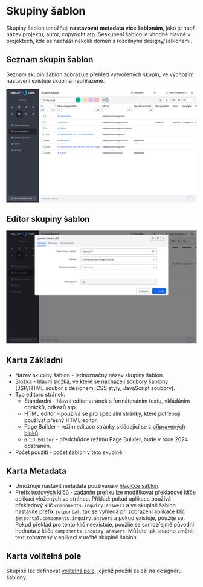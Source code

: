 # Skupiny šablon

Skupiny šablon umožňují **nastavovat metadata více šablonám**, jako je např. název projektu, autor, copyright atp. Seskupení šablon je vhodné hlavně v projektech, kde se nachází několik domén s rozdílnými designy/šablonami.

## Seznam skupin šablon

Seznam skupin šablon zobrazuje přehled vytvořených skupin, ve výchozím nastavení existuje skupina nepřiřazené.

![](temps-groups.png)

## Editor skupiny šablon

![](temps-groups-edit.png)

## Karta Základní

- Název skupiny šablon - jednoznačný název skupiny šablon.
- Složka - hlavní složka, ve které se nacházejí soubory šablony (JSP/HTML soubor s designem, CSS styly, JavaScript soubory).
- Typ editoru stránek:
  - Standardní - hlavní editor stránek s formátováním textu, vkládáním obrázků, odkazů atp.
  - HTML editor – používá se pro speciální stránky, které potřebují používat přesný HTML editor.
  - Page Builder - režim editace stránky skládající se z [připravených bloků](../page-builder/README.md).
  - `Grid Editor` - předchůdce režimu Page Builder, bude v roce 2024 odstraněn.
- Počet použití - počet šablon v této skupině.

## Karta Metadata

- Umožňuje nastavit metadata používaná v [hlavičce sablon](../thymeleaf/webjet-objects.md#ninja-šablona).
- Prefix textových klíčů - zadáním prefixu lze modifikovat překladové klíče aplikací vložených ve stránce. Příklad: pokud aplikace používá překladový klíč `components.inquiry.answers` a ve skupině šablon nastavíte prefix `jetportal`, tak se vyhledá při zobrazení aplikace klíč `jetportal.components.inquiry.answers` a pokud existuje, použije se. Pokud překlad pro tento klíč neexistuje, použije se samozřejmě původní hodnota z klíče `components.inquiry.answers`. Můžete tak snadno změnit text zobrazený v aplikaci v určité skupině šablon.

## Karta volitelná pole

Skupině lze definovat [volitelná pole](../webpages/customfields/README.md), jejichž použití záleží na designéru šablony.
